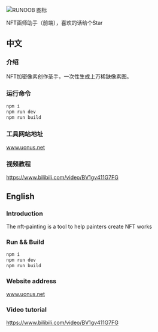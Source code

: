 ![RUNOOB 图标](https://www.uonus.net/logo.png)

NFT画师助手（前端），喜欢的话给个Star

## 中文

### 介绍

NFT加密像素创作圣手，一次性生成上万稀缺像素图。


### 运行命令

```javascript
npm i 
npm run dev
npm run build
```
### 工具网站地址

www.uonus.net

### 视频教程

https://www.bilibili.com/video/BV1gv411G7FG

## English

### Introduction

The nft-painting is a tool to help painters create NFT works

### Run && Build

```javascript
npm i
npm run dev
npm run build
```
### Website address

www.uonus.net

### Video tutorial

https://www.bilibili.com/video/BV1gv411G7FG


